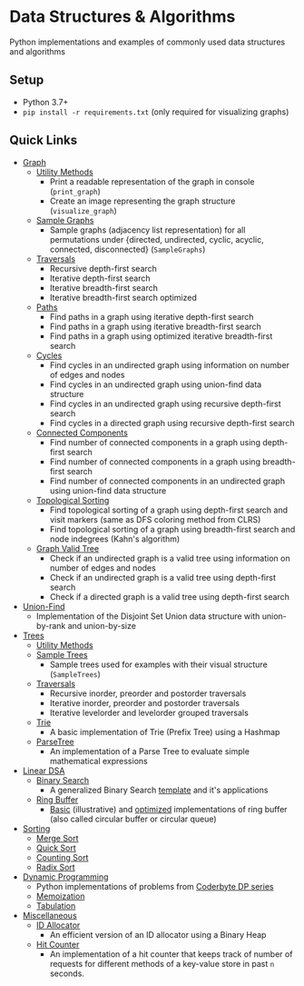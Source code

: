# Data Structures & Algorithms

Python implementations and examples of commonly used data structures and algorithms

## Setup

- Python 3.7+
- `pip install -r requirements.txt` (only required for visualizing graphs)

## Quick Links

- [Graph](graph)
  - [Utility Methods](graph/__init__.py)
    - Print a readable representation of the graph in console (`print_graph`)
    - Create an image representing the graph structure (`visualize_graph`)
  - [Sample Graphs](graph/__init__.py)
    - Sample graphs (adjacency list representation) for all permutations under {directed, undirected, cyclic, acyclic, connected, disconnected} (`SampleGraphs`)
  - [Traversals](graph/traversals.py)
    - Recursive depth-first search
    - Iterative depth-first search
    - Iterative breadth-first search
    - Iterative breadth-first search optimized
  - [Paths](graph/paths.py)
    - Find paths in a graph using iterative depth-first search
    - Find paths in a graph using iterative breadth-first search
    - Find paths in a graph using optimized iterative breadth-first search
  - [Cycles](graph/cycles.py)
    - Find cycles in an undirected graph using information on number of edges and nodes
    - Find cycles in an undirected graph using union-find data structure
    - Find cycles in an undirected graph using recursive depth-first search
    - Find cycles in a directed graph using recursive depth-first search
  - [Connected Components](graph/connected_components.py)
    - Find number of connected components in a graph using depth-first search
    - Find number of connected components in a graph using breadth-first search
    - Find number of connected components in an undirected graph using union-find data structure
  - [Topological Sorting](graph/topological_sorting.py)
    - Find topological sorting of a graph using depth-first search and visit markers (same as DFS coloring method from CLRS)
    - Find topological sorting of a graph using breadth-first search and node indegrees (Kahn's algorithm)
  - [Graph Valid Tree](graph/valid_tree.py)
    - Check if an undirected graph is a valid tree using information on number of edges and nodes
    - Check if an undirected graph is a valid tree using depth-first search
    - Check if a directed graph is a valid tree using depth-first search
- [Union-Find](unionfind/__init__.py)
  - Implementation of the Disjoint Set Union data structure with union-by-rank and union-by-size
- [Trees](tree)
  - [Utility Methods](tree/__init__.py)
  - [Sample Trees](tree/__init__.py)
    - Sample trees used for examples with their visual structure (`SampleTrees`)
  - [Traversals](tree/traversals.py)
    - Recursive inorder, preorder and postorder traversals
    - Iterative inorder, preorder and postorder traversals
    - Iterative levelorder and levelorder grouped traversals
  - [Trie](tree/trie.py)
    - A basic implementation of Trie (Prefix Tree) using a Hashmap
  - [ParseTree](tree/parse_tree.py)
    - An implementation of a Parse Tree to evaluate simple mathematical expressions
- [Linear DSA](linear)
  - [Binary Search](linear/binary_search)
    - A generalized Binary Search [template](linear/binary_search/README.md) and it's applications
  - [Ring Buffer](linear/ring_buffer)
    - [Basic](linear/ring_buffer/ring_buffer_basic.py) (illustrative) and [optimized](linear/ring_buffer/ring_buffer_optimized.py) implementations of ring buffer (also called circular buffer or circular queue)
- [Sorting](sorting)
  - [Merge Sort](sorting/merge_sort.py)
  - [Quick Sort](sorting/quick_sort.py)
  - [Counting Sort](sorting/counting_sort.py)
  - [Radix Sort](sorting/radix_sort.py)
- [Dynamic Programming](dp)
  - Python implementations of problems from [Coderbyte DP series](https://www.youtube.com/watch?v=oBt53YbR9Kk)
  - [Memoization](dp/memoization)
  - [Tabulation](dp/tabulation)
- [Miscellaneous](misc)
  - [ID Allocator](misc/id_allocator)
    - An efficient version of an ID allocator using a Binary Heap
  - [Hit Counter](misc/hit_counter)
    - An implementation of a hit counter that keeps track of number of requests for different methods of a key-value store
    in past `n` seconds.
